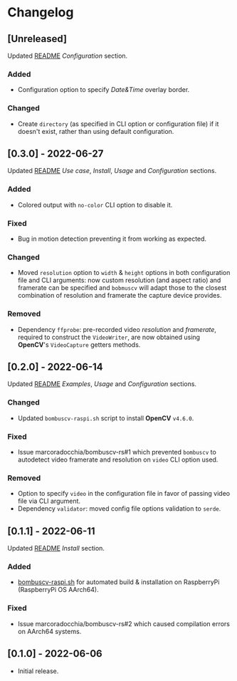 # Changelog

## [Unreleased]

Updated 
[README](https://github.com/marcoradocchia/bombuscv-rs/blob/master/README.md)
*Configuration* section.

### Added

- Configuration option to specify *Date&Time* overlay border.

### Changed

- Create `directory` (as specified in CLI option or configuration file) if it
  doesn't exist, rather than using default configuration.

## [0.3.0] - 2022-06-27

Updated
[README](https://github.com/marcoradocchia/bombuscv-rs/blob/master/README.md)
*Use case*, *Install*, *Usage* and *Configuration* sections.

### Added

- Colored output with `no-color` CLI option to disable it.

### Fixed

- Bug in motion detection preventing it from working as expected.

### Changed

- Moved `resolution` option to `width` & `height` options in both configuration
  file and CLI arguments: now custom resolution (and aspect ratio) and
  framerate can be specified and `bobmuscv` will adapt those to the closest
  combination of resolution and framerate the capture device provides.

### Removed

- Dependency `ffprobe`: pre-recorded video *resolution* and *framerate*,
  required to construct the `VideoWriter`, are now obtained using **OpenCV**'s
  `VideoCapture` getters methods.

## [0.2.0] - 2022-06-14

Updated
[README](https://github.com/marcoradocchia/bombuscv-rs/blob/master/README.md)
*Examples*, *Usage* and *Configuration* sections.

### Changed

- Updated `bombuscv-raspi.sh` script to install **OpenCV** `v4.6.0`.

### Fixed

- Issue marcoradocchia/bombuscv-rs#1 which prevented `bombuscv` to autodetect
  video framerate and resolution on `video` CLI option used.

### Removed

- Option to specify `video` in the configuration file in favor of passing video
  file via CLI argument.
- Dependency `validator`: moved config file options validation to `serde`.

## [0.1.1] - 2022-06-11

Updated
[README](https://github.com/marcoradocchia/bombuscv-rs/blob/master/README.md)
*Install* section.

### Added

- [bombuscv-raspi.sh](https://github.com/marcoradocchia/bombuscv-rs/blob/master/bombuscv-raspi.sh)
  for automated build & installation on RaspberryPi (RaspberryPi OS AArch64).

### Fixed

- Issue marcoradocchia/bombuscv-rs#2 which caused compilation errors on AArch64 systems.

## [0.1.0] - 2022-06-06

- Initial release.
